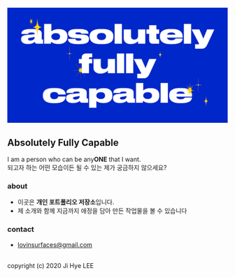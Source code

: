 ![index](images/ogimg.png)

## Absolutely Fully Capable
I am a person who can be any**ONE** that I want.<br>되고자 하는 어떤 모습이든 될 수 있는 제가 궁금하지 않으세요?

### about
- 이곳은 **개인 포트폴리오 저장소**입니다.
- 제 소개와 함께 지금까지 애정을 담아 만든 작업물을 볼 수 있습니다

### contact

- lovinsurfaces@gmail.com

<br>
copyright (c) 2020 Ji Hye LEE
